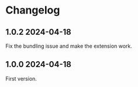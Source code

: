 # Changelog

## 1.0.2 2024-04-18

Fix the bundling issue and make the extension work.

## 1.0.0 2024-04-18

First version.
